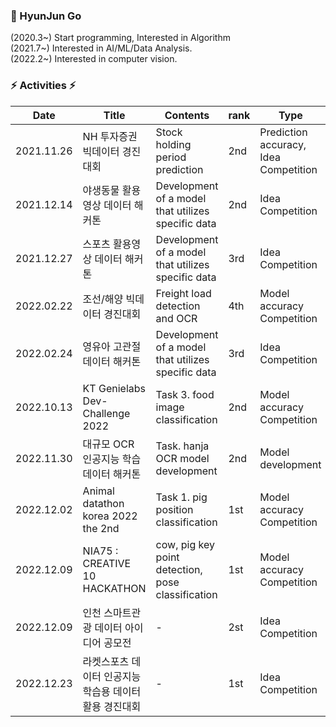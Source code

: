 ### 🤔 HyunJun Go
(2020.3~) Start programming, Interested in Algorithm  
(2021.7~) Interested in AI/ML/Data Analysis.  
(2022.2~) Interested in computer vision.  


### ⚡ Activities ⚡
|Date | Title | Contents | rank | Type | Host | Participation |
| ------------- | ------------- | ------------- | ------------- | ------------- | --------------- | ---------- |
| 2021.11.26 | NH 투자증권 빅데이터 경진대회 | Stock holding period prediction  | 2nd  | Prediction accuracy, Idea Competition | NH 투자증권 | Team |
| 2021.12.14 | 야생동물 활용영상 데이터 해커톤 | Development of a model that utilizes specific data  | 2nd | Idea Competition | 과학기술정보통신부 | Individual |
| 2021.12.27 | 스포츠 활용영상 데이터 해커톤 | Development of a model that utilizes specific data  | 3rd | Idea Competition | 과학기술정보통신부 | Individual |
| 2022.02.22 | 조선/해양 빅데이터 경진대회 | Freight load detection and OCR  | 4th | Model accuracy Competition | 현대중공업 | Team |
| 2022.02.24 | 영유아 고관절 데이터 해커톤 | Development of a model that utilizes specific data  | 3rd | Idea Competition | 과학기술정보통신부 | Individual |
| 2022.10.13 | KT Genielabs Dev-Challenge 2022 | Task 3. food image classification  | 2nd | Model accuracy Competition | KT | Individual |
| 2022.11.30 | 대규모 OCR 인공지능 학습데이터 해커톤  | Task. hanja OCR model development  | 2nd | Model development | 과학기술정보통신부 | Individual |
| 2022.12.02 | Animal datathon korea 2022 the 2nd | Task 1. pig position classification  | 1st | Model accuracy Competition | 농림축산식품부 etc | Individual |
| 2022.12.09 | NIA75 : CREATIVE 10 HACKATHON | cow, pig key point detection, pose classification | 1st | Model accuracy Competition | intflow, NIA etc | Team |
| 2022.12.09 | 인천 스마트관광 데이터 아이디어 공모전 | - | 2st | Idea Competition | 인천관광공사 etc | Team |
| 2022.12.23 | 라켓스포츠 데이터 인공지능 학습용 데이터 활용 경진대회 | - | 1st | Idea Competition | 사람과 숲, NIA | Individual |
<!--
**hjgp/hjgp** is a ✨ _special_ ✨ repository because its `README.md` (this file) appears on your GitHub profile.

Here are some ideas to get you started:

- 🔭 I’m currently working on ...
- 🌱 I’m currently learning ...
- 👯 I’m looking to collaborate on ...
- 🤔 I’m looking for help with ...
- 💬 Ask me about ...
- 📫 How to reach me: ...
- 😄 Pronouns: ...
- ⚡ Fun fact: ...
-->
